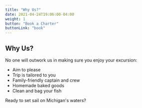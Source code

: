 ```yaml
---
title: "Why Us?"
date: 2021-04-24T19:06:00-04:00
weight: 1
button: "Book a Charter"
buttonLink: "book"
---
```


## Why Us?

No one will outwork us in making sure you enjoy your excursion:

- Aim to please
- Trip is tailored to you
- Family-friendly captain and crew
- Homemade baked goods
- Clean and bag your fish

Ready to set sail on Michigan's waters?
